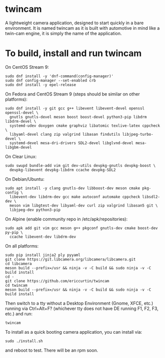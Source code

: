 # twincam

A lightweight camera application, designed to start quickly in a bare
environment. It is named twincam as it is built with automotive in mind
like a twin-cam engine, it is simply the name of the application.

# To build, install and run twincam

On CentOS Stream 9:

```
sudo dnf install -y 'dnf-command(config-manager)'
sudo dnf config-manager --set-enabled crb
sudo dnf install -y epel-release
```

On Fedora and CentOS Stream 9 (steps should be similar on other platforms):

```
sudo dnf install -y git gcc g++ libevent libevent-devel openssl openssl-devel \
  gnutls gnutls-devel meson boost boost-devel python3-pip libdrm libdrm-devel \
  systemd-udev doxygen cmake graphviz libatomic texlive-latex cppcheck \
  libyaml-devel clang zip valgrind libasan findutils libjpeg-turbo-devel \
  systemd-devel mesa-dri-drivers SDL2-devel libglvnd-devel mesa-libgbm-devel
```

On Clear Linux:

```
sudo swupd bundle-add vim git dev-utils devpkg-gnutls devpkg-boost \
  devpkg-libevent devpkg-libdrm ccache devpkg-SDL2
```

On Debian/Ubuntu:

```
sudo apt install -y clang gnutls-dev libboost-dev meson cmake pkg-config \
  libevent-dev libdrm-dev gcc make autoconf automake cppcheck libsdl2-dev \
  meson vim libgtest-dev libyaml-dev curl zip valgrind libasan5 git \
  libjpeg-dev python3-pip
```

On Alpine (enable community repo in /etc/apk/repositories):

```
sudo apk add git vim gcc meson g++ pkgconf gnutls-dev cmake boost-dev py-pip \
  ccache libevent-dev libdrm-dev
```

On all platforms:

```
sudo pip install jinja2 ply pyyaml
git clone https://git.libcamera.org/libcamera/libcamera.git
cd libcamera
meson build --prefix=/usr && ninja -v -C build && sudo ninja -v -C build install
cd -
git clone https://github.com/ericcurtin/twincam
cd twincam
meson build --prefix=/usr && ninja -v -C build && sudo ninja -v -C build install
```

Then switch to a tty without a Desktop Environment (Gnome, XFCE, etc.) running via
Ctrl+Alt+F? (whichever tty does not have DE running F1, F2, F3, etc.) and run:

```
twincam
```

To install as a quick booting camera application, you can install via:

```
sudo ./install.sh
```

and reboot to test. There will be an rpm soon.
